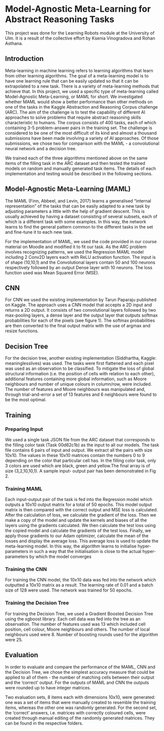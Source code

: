 # Model-Agnostic Meta-Learning for Abstract Reasoning Tasks
This project was done  for the Learning Robots module at the University of Ulm. It is a result of the collective effort by Ksenia Vinogradova and Rohan Asthana.

## Introduction
Meta-learning in machine learning refers to learning algorithms that learn from other learning algorithms. The goal of a meta-learning model is to have one learning rule that can be easily updated so that it can be extrapolated to a new task. There is a variety of meta-learning methods that achieve that. In this project, we used a specific type of meta-learning called Model-Agnostic Meta-Learning, or MAML for short. We investigated whether MAML would show a better performance than other methods on one of the tasks in the Kaggle Abstraction and Reasoning Corpus challenge (ARC). The aim of the challenge is to test the capability of different AI approaches to solve problems that require abstract reasoning skills characteristic to humans. The corpus consists of 400 tasks, each of which containing 3-5 problem-answer pairs in the training set. The challenge is considered to be one of the most difficult of its kind and almost a thousand submissions have been made involving a variety of AI approaches. Of those submissions, we chose two for comparison with the MAML - a convolutional neural network and a decision tree.

We trained each of the three algorithms mentioned above on the same items of the filling task in the ARC dataset and then tested the trained models on random and manually generated task items. The details of each implementation and testing would be described in the following sections.

## Model-Agnostic Meta-Learning (MAML)
The MAML (Finn, Abbeel, and Levin, 2017) learns a generalised “internal representation” of the tasks that can be easily adapted to a new task by adjusting parameters a little with the help of gradient descent. This is usually achieved by having a dataset consisting of several subsets, each of which is a different task with some examples. In this way, the network learns to find the general pattern common to the different tasks in the set and fine-tune it to each new task.

For the implementation of MAML, we used the code provided in our course material on Moodle and modified it to fit our task. As the ARC problem involves recognizing patterns, we used the Regression MAML model including 2 Conv2D layers each with ReLU activation function. The input is of shape (10,10,1) and the Convolutional layers contain 50 and 100 neurons respectively followed by an output Dense layer with 10 neurons. The loss function used was Mean Squared Error (MSE).

## CNN
For CNN we used the existing implementation by Tarun Paparaju published on Kaggle. The approach uses a CNN model that accepts a 2D input and returns a 2D output. It consists of two convolutional layers followed by two max-pooling layers, a dense layer and the output layer that outputs softmax probabilities for each of the pixels (see figure 1). The softmax probabilities are then converted to the final output matrix with the use of argmax and resize functions. 

## Decision Tree
For the decision tree, another existing implementation (Siddhartha, Kaggle: meaninglesslives) was used. The tasks were first flattened and each pixel was used as an observation to be classified. To mitigate the loss of global structural information (i.e. the position of cells with relation to each other), additional features containing more global information, such as Moore neighbours and number of unique colours in column/row, were included. The number of features and Moore neighbours was manipulated and, through trial-and-error a set of 13 features and 6 neighbours were found to be the most optimal.

## Training
### Preparing Input
We used a single task JSON file from the ARC dataset that corresponds to the filling color task (Task 00d62c1b) as the input to all our models. The task file contains 6 pairs of input and output. We extract all the pairs with size 10x10. The values in these 10x10 matrices contain the numbers 0 to 9 depending on the color that particular cell has. In the filling color task, only 3 colors are used which are black, green and yellow.The final array is of size (3,2,10,10,1). A sample input- output pair has been demonstrated in Fig 2.

### Training MAML
Each input-output pair of the task is fed into the Regression model which outputs a 10x10 output matrix for a total of 50 epochs. This model output matrix is then compared with the correct output and MSE loss is calculated. After the calculation of loss, we calculate the gradient of the loss. Then we make a copy of the model and update the kernels and biases of all the layers using the gradients calculated. We then calculate the test loss using the copied model and calculate the gradients of the test loss. Finally, we apply those gradients to our Adam optimizer, calculate the mean of the losses and display the average loss. This average loss is used to update the meta-learning model. In this way, the algorithm learns to initialise hyper-parameters in such a way that the initialisation is close to the actual hyper-parameters by which the model converges

### Training the CNN
For training the CNN model, the 10x10 data was fed into the network which outputted a 10x10 matrix as a result. The learning rate of 0.01 and a batch size of 128 were used. The network was trained for 50 epochs.


### Training the Decision Tree
For training the Decision Tree, we used a Gradient Boosted Decision Tree using the xgboost library. Each cell data was fed into the tree as an observation. The number of features used was 13 which included cell position, cell colour, Moore neighbours and others. The number of local neighbours used were 8. Number of boosting rounds used for the algorithm were 25.

## Evaluation
In order to evaluate and compare the performance of the MAML, CNN and the Decision Tree, we chose the simplest accuracy measure that could be applied to all of them - the number of matching cells between their output and the ‘correct’ output. For the outputs of MAML and CNN the outputs were rounded up to have integer matrices.

Two evaluation sets, 8 items each with dimensions 10x10, were generated: one was a set of items that were manually created to resemble the training items, whereas the other one was randomly generated. For the second set, the ‘correct’ answers, i.e. matrices with correctly coloured cells, were created through manual editing of the randomly generated matrices. They can be found in the respective folders.